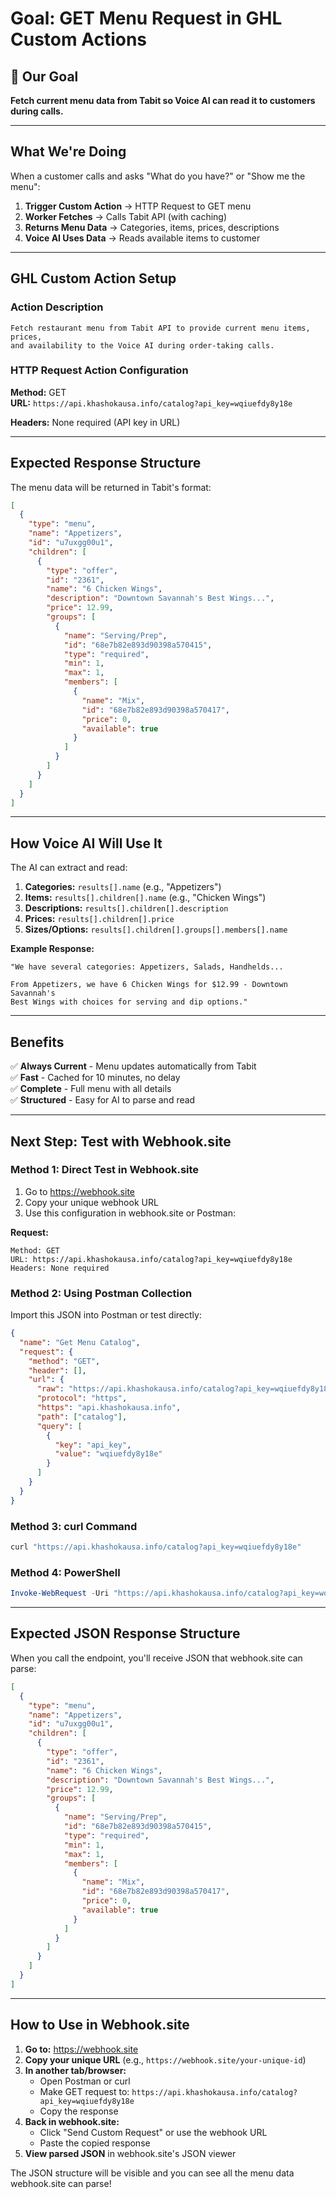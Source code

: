 # Goal: GET Menu Request in GHL Custom Actions

## 🎯 Our Goal

**Fetch current menu data from Tabit so Voice AI can read it to customers during calls.**

---

## What We're Doing

When a customer calls and asks "What do you have?" or "Show me the menu":

1. **Trigger Custom Action** → HTTP Request to GET menu
2. **Worker Fetches** → Calls Tabit API (with caching)
3. **Returns Menu Data** → Categories, items, prices, descriptions
4. **Voice AI Uses Data** → Reads available items to customer

---

## GHL Custom Action Setup

### Action Description

```
Fetch restaurant menu from Tabit API to provide current menu items, prices, 
and availability to the Voice AI during order-taking calls.
```

### HTTP Request Action Configuration

**Method:** GET  
**URL:** `https://api.khashokausa.info/catalog?api_key=wqiuefdy8y18e`

**Headers:** None required (API key in URL)

---

## Expected Response Structure

The menu data will be returned in Tabit's format:

```json
[
  {
    "type": "menu",
    "name": "Appetizers",
    "id": "u7uxgg00u1",
    "children": [
      {
        "type": "offer",
        "id": "2361",
        "name": "6 Chicken Wings",
        "description": "Downtown Savannah's Best Wings...",
        "price": 12.99,
        "groups": [
          {
            "name": "Serving/Prep",
            "id": "68e7b82e893d90398a570415",
            "type": "required",
            "min": 1,
            "max": 1,
            "members": [
              {
                "name": "Mix",
                "id": "68e7b82e893d90398a570417",
                "price": 0,
                "available": true
              }
            ]
          }
        ]
      }
    ]
  }
]
```

---

## How Voice AI Will Use It

The AI can extract and read:

1. **Categories:** `results[].name` (e.g., "Appetizers")
2. **Items:** `results[].children[].name` (e.g., "Chicken Wings")
3. **Descriptions:** `results[].children[].description`
4. **Prices:** `results[].children[].price`
5. **Sizes/Options:** `results[].children[].groups[].members[].name`

**Example Response:**
```
"We have several categories: Appetizers, Salads, Handhelds...

From Appetizers, we have 6 Chicken Wings for $12.99 - Downtown Savannah's 
Best Wings with choices for serving and dip options."
```

---

## Benefits

✅ **Always Current** - Menu updates automatically from Tabit  
✅ **Fast** - Cached for 10 minutes, no delay  
✅ **Complete** - Full menu with all details  
✅ **Structured** - Easy for AI to parse and read  

---

## Next Step: Test with Webhook.site

### Method 1: Direct Test in Webhook.site

1. Go to https://webhook.site
2. Copy your unique webhook URL
3. Use this configuration in webhook.site or Postman:

**Request:**
```
Method: GET
URL: https://api.khashokausa.info/catalog?api_key=wqiuefdy8y18e
Headers: None required
```

### Method 2: Using Postman Collection

Import this JSON into Postman or test directly:

```json
{
  "name": "Get Menu Catalog",
  "request": {
    "method": "GET",
    "header": [],
    "url": {
      "raw": "https://api.khashokausa.info/catalog?api_key=wqiuefdy8y18e",
      "protocol": "https",
      "https": "api.khashokausa.info",
      "path": ["catalog"],
      "query": [
        {
          "key": "api_key",
          "value": "wqiuefdy8y18e"
        }
      ]
    }
  }
}
```

### Method 3: curl Command

```bash
curl "https://api.khashokausa.info/catalog?api_key=wqiuefdy8y18e"
```

### Method 4: PowerShell

```powershell
Invoke-WebRequest -Uri "https://api.khashokausa.info/catalog?api_key=wqiuefdy8y18e" | Select-Object StatusCode, Content
```

---

## Expected JSON Response Structure

When you call the endpoint, you'll receive JSON that webhook.site can parse:

```json
[
  {
    "type": "menu",
    "name": "Appetizers",
    "id": "u7uxgg00u1",
    "children": [
      {
        "type": "offer",
        "id": "2361",
        "name": "6 Chicken Wings",
        "description": "Downtown Savannah's Best Wings...",
        "price": 12.99,
        "groups": [
          {
            "name": "Serving/Prep",
            "id": "68e7b82e893d90398a570415",
            "type": "required",
            "min": 1,
            "max": 1,
            "members": [
              {
                "name": "Mix",
                "id": "68e7b82e893d90398a570417",
                "price": 0,
                "available": true
              }
            ]
          }
        ]
      }
    ]
  }
]
```

---

## How to Use in Webhook.site

1. **Go to:** https://webhook.site
2. **Copy your unique URL** (e.g., `https://webhook.site/your-unique-id`)
3. **In another tab/browser:**
   - Open Postman or curl
   - Make GET request to: `https://api.khashokausa.info/catalog?api_key=wqiuefdy8y18e`
   - Copy the response
4. **Back in webhook.site:**
   - Click "Send Custom Request" or use the webhook URL
   - Paste the copied response
5. **View parsed JSON** in webhook.site's JSON viewer

The JSON structure will be visible and you can see all the menu data webhook.site can parse!


